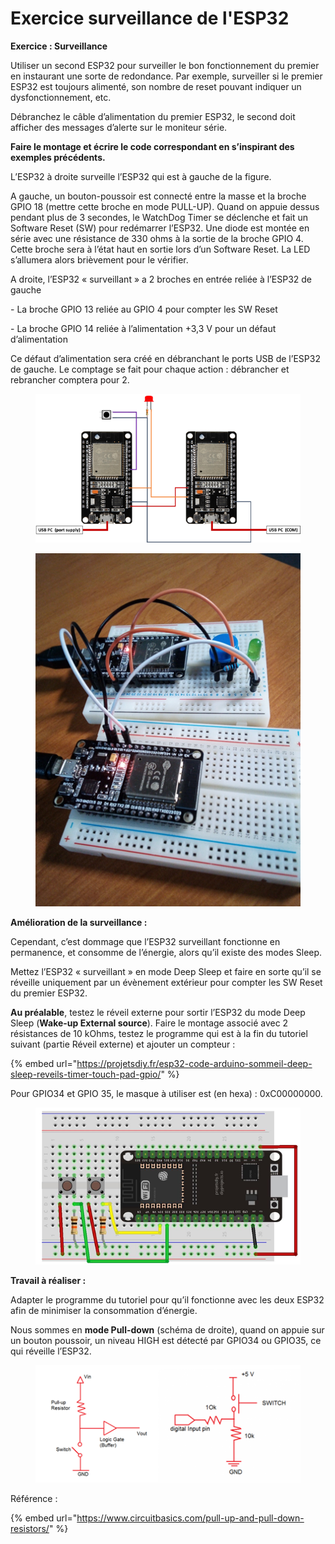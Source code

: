 # Exercice surveillance de l'ESP32

**Exercice : Surveillance**

Utiliser un second ESP32 pour surveiller le bon fonctionnement du premier en instaurant une sorte de redondance. Par exemple, surveiller si le premier ESP32 est toujours alimenté, son nombre de reset pouvant indiquer un dysfonctionnement, etc.

Débranchez le câble d’alimentation du premier ESP32, le second doit afficher des messages d’alerte sur le moniteur série.

**Faire le montage et écrire le code correspondant en s’inspirant des exemples précédents.**

L’ESP32 à droite surveille l’ESP32 qui est à gauche de la figure.

A gauche, un bouton-poussoir est connecté entre la masse et la broche GPIO 18 (mettre cette broche en mode PULL-UP). Quand on appuie dessus pendant plus de 3 secondes, le WatchDog Timer se déclenche et fait un Software Reset (SW) pour redémarrer l’ESP32. Une diode est montée en série avec une résistance de 330 ohms à la sortie de la broche GPIO 4. Cette broche sera à l’état haut en sortie lors d’un Software Reset. La LED s’allumera alors brièvement pour le vérifier.

A droite, l’ESP32 « surveillant » a 2 broches en entrée reliée à l’ESP32 de gauche

\-        La broche GPIO 13 reliée au GPIO 4 pour compter les SW Reset

\-        La broche GPIO 14 reliée à l’alimentation +3,3 V pour un défaut d’alimentation

Ce défaut d’alimentation sera créé en débranchant le ports USB de l’ESP32 de gauche. Le comptage se fait pour chaque action : débrancher et rebrancher comptera pour 2.

<figure><img src="../.gitbook/assets/image (9).png" alt=""><figcaption></figcaption></figure>

<figure><img src="../.gitbook/assets/image (5).png" alt=""><figcaption></figcaption></figure>

**Amélioration de la surveillance :**

Cependant, c’est dommage que l’ESP32 surveillant fonctionne en permanence, et consomme de l’énergie, alors qu’il existe des modes Sleep.

Mettez l’ESP32 « surveillant » en mode Deep Sleep et faire en sorte qu’il se réveille uniquement par un évènement extérieur pour compter les SW Reset du premier ESP32.

**Au préalable**, testez le réveil externe pour sortir l’ESP32 du mode Deep Sleep (**Wake-up External source**). Faire le montage associé avec 2 résistances de 10 kOhms, testez le programme qui est à la fin du tutoriel suivant (partie Réveil externe) et ajouter un compteur :

{% embed url="https://projetsdiy.fr/esp32-code-arduino-sommeil-deep-sleep-reveils-timer-touch-pad-gpio/" %}

Pour GPIO34 et GPIO 35, le masque à utiliser est (en hexa) : 0xC00000000.

<figure><img src="../.gitbook/assets/image (10).png" alt=""><figcaption></figcaption></figure>

**Travail à réaliser :**

Adapter le programme du tutoriel pour qu’il fonctionne avec les deux ESP32 afin de minimiser la consommation d’énergie.

Nous sommes en **mode Pull-down** (schéma de droite), quand on appuie sur un bouton poussoir, un niveau HIGH est détecté par GPIO34 ou GPIO35, ce qui réveille l’ESP32.

<figure><img src="../.gitbook/assets/image (1).png" alt=""><figcaption></figcaption></figure>

Référence :

{% embed url="https://www.circuitbasics.com/pull-up-and-pull-down-resistors/" %}
